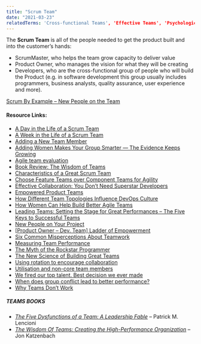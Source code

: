 ```yaml
---
title: "Scrum Team"
date: "2021-03-23"
relatedTerms: 'Cross-functional Teams', 'Effective Teams', 'Psychological Safety', 'Special Teams', 'Stable Teams', 'Team Size'
---
```


The **Scrum Team** is all of the people needed to get the product built and into the customer’s hands:

- ScrumMaster, who helps the team grow capacity to deliver value
- Product Owner, who manages the vision for what they will be creating
- Developers, who are the cross-functional group of people who will build the Product (e.g. in software development this group usually includes programmers, business analysts, quality assurance, user experience and more).

[Scrum By Example – New People on the Team](/blog/scrummaster-tales-new-people-on-the-team.html)

#### Resource Links:

- [A Day in the Life of a Scrum Team](https://www.youtube.com/watch?v=q1RqhRcPJZ0)
- [A Week in the Life of a Scrum Team](https://agilelearninglabs.com/resources/a-week-in-the-life-of-a-scrum-team/)
- [Adding a New Team Member](https://blog.gdinwiddie.com/2013/03/27/adding-a-new-team-member/)
- [Adding Women Makes Your Group Smarter — The Evidence Keeps Growing](https://bobsutton.typepad.com/my_weblog/2012/08/adding-women-makes-your-group-smarter-the-evdience-keeps-growing.html)
- [Agile team evaluation](https://docs.microsoft.com/en-gb/archive/blogs/ericgu/agile-team-evaluation)
- [Book Review: The Wisdom of Teams](https://agilecomplexificationinverter.blogspot.com/2016/11/book-review-wisdom-of-teams.html)
- [Characteristics of a Great Scrum Team](https://www.infoq.com/articles/great-scrum-team/)
- [Choose Feature Teams over Component Teams for Agility](https://www.infoq.com/articles/scaling-lean-agile-feature-teams/)
- [Effective Collaboration: You Don’t Need Superstar Developers](https://blog.lunarlogic.com/2017/effective-collaboration-superstar-developers/)
- [Empowered Product Teams](https://www.svpg.com/empowered-product-teams/)
- [How Different Team Topologies Influence DevOps Culture](https://www.infoq.com/articles/devops-team-topologies/)
- [How Women Can Help Build Better Agile Teams](https://www.agileconnection.com/article/how-women-can-help-build-better-agile-teams)
- [Leading Teams: Setting the Stage for Great Performances – The Five Keys to Successful Teams](https://hbswk.hbs.edu/archive/2996.html)
- [New People on Your Project](/blog/new-people-on-your-project.html)
- [\[Product Owner – Dev. Team\] Ladder of Empowerment](https://innovagility.com/2018/09/11/product-owner-dev-team-ladder-of-empowerment/)
- [Six Common Misperceptions About Teamwork](https://hbr.org/2011/06/six-common-misperceptions-abou)
- [Measuring Team Performance](https://innolution.com/blog/team-performance-measureshttps://innolution.com/blog/team-performance-measures)
- [The Myth of the Rockstar Programmer](https://www.hanselman.com/blog/the-myth-of-the-rockstar-programmer)
- [The New Science of Building Great Teams](https://hbr.org/2012/04/the-new-science-of-building-great-teams)
- [Using rotation to encourage collaboration](https://www.etsy.com/codeascraft/engineering-rotation/)
- [Utilisation and non-core team members](https://www.allankellyassociates.co.uk/archives/1640/utilisation-and-non-core-team-members/)
- [We fired our top talent. Best decision we ever made](https://www.freecodecamp.org/news/we-fired-our-top-talent-best-decision-we-ever-made-4c0a99728fde/)
- [When does group conflict lead to better performance?](https://www.bps.org.uk/research-digest/when-does-group-conflict-lead-better-performance)
- [Why Teams Don’t Work](https://collaborativeleadershipteam.com/blog/2016/7/18/why-teams-dont-work)

##### TEAMS BOOKS

- [_The Five Dysfunctions of a Team: A Leadership Fable_](https://www.amazon.ca/Five-Dysfunctions-Team-Enhanced-Leadership-ebook/dp/B006960LQW/&tag=notesfromatoo-20/&tag=notesfromatoo-20) – Patrick M. Lencioni
- _[The Wisdom Of Teams: Creating the High-Performance Organization](https://www.amazon.ca/The-Wisdom-Teams-High-Performance-Organization/dp/0060522003/&tag=notesfromatoo-20/&tag=notesfromatoo-20)_ – Jon Katzenbach

